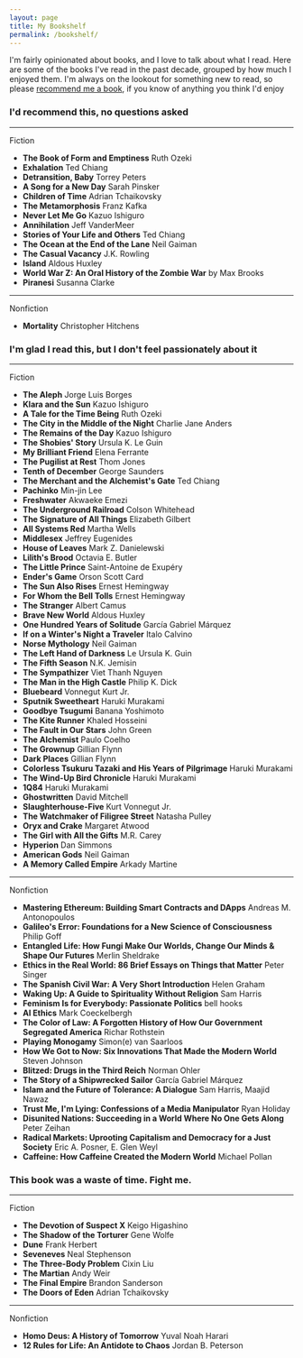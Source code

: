 ```yaml
---
layout: page
title: My Bookshelf
permalink: /bookshelf/
---
```


I'm fairly opinionated about books, and I love to talk about what I read. Here are some of the books I've read in the past decade, grouped by how much I enjoyed them. I'm always on the lookout for something new to read, so please [recommend me a book](recommend-me), if you know of anything you think I'd enjoy

### I'd recommend this, no questions asked

---
Fiction
- **The Book of Form and Emptiness** Ruth Ozeki
- **Exhalation** Ted Chiang
- **Detransition, Baby** Torrey Peters
- **A Song for a New Day** Sarah Pinsker
- **Children of Time** Adrian Tchaikovsky
- **The Metamorphosis** Franz Kafka
- **Never Let Me Go** Kazuo Ishiguro
- **Annihilation** Jeff VanderMeer
- **Stories of Your Life and Others** Ted Chiang
- **The Ocean at the End of the Lane** Neil Gaiman
- **The Casual Vacancy** J.K. Rowling
- **Island** Aldous Huxley
- **World War Z: An Oral History of the Zombie War** by Max Brooks
- **Piranesi** Susanna Clarke

---
Nonfiction
- **Mortality** Christopher Hitchens

### I'm glad I read this, but I don't feel passionately about it

---
Fiction
- **The Aleph** Jorge Luis Borges
- **Klara and the Sun** Kazuo Ishiguro
- **A Tale for the Time Being** Ruth Ozeki
- **The City in the Middle of the Night** Charlie Jane Anders
- **The Remains of the Day** Kazuo Ishiguro
- **The Shobies' Story** Ursula K. Le Guin
- **My Brilliant Friend** Elena Ferrante
- **The Pugilist at Rest** Thom Jones
- **Tenth of December** George Saunders
- **The Merchant and the Alchemist's Gate** Ted Chiang
- **Pachinko** Min-jin Lee
- **Freshwater** Akwaeke Emezi
- **The Underground Railroad** Colson Whitehead
- **The Signature of All Things** Elizabeth Gilbert
- **All Systems Red** Martha Wells
- **Middlesex** Jeffrey Eugenides
- **House of Leaves** Mark Z. Danielewski
- **Lilith's Brood** Octavia E. Butler
- **The Little Prince** Saint-Antoine de Exupéry
- **Ender's Game** Orson Scott Card
- **The Sun Also Rises** Ernest Hemingway
- **For Whom the Bell Tolls** Ernest Hemingway
- **The Stranger** Albert Camus
- **Brave New World** Aldous Huxley
- **One Hundred Years of Solitude** Garcí­a Gabriel Márquez
- **If on a Winter's Night a Traveler** Italo Calvino
- **Norse Mythology** Neil Gaiman
- **The Left Hand of Darkness** Le Ursula K. Guin
- **The Fifth Season** N.K. Jemisin
- **The Sympathizer** Viet Thanh Nguyen
- **The Man in the High Castle** Philip K. Dick
- **Bluebeard** Vonnegut Kurt Jr.
- **Sputnik Sweetheart** Haruki Murakami
- **Goodbye Tsugumi** Banana Yoshimoto
- **The Kite Runner** Khaled Hosseini
- **The Fault in Our Stars** John Green
- **The Alchemist** Paulo Coelho
- **The Grownup** Gillian Flynn
- **Dark Places** Gillian Flynn
- **Colorless Tsukuru Tazaki and His Years of Pilgrimage** Haruki
 Murakami
- **The Wind-Up Bird Chronicle** Haruki Murakami
- **1Q84** Haruki Murakami
- **Ghostwritten** David Mitchell
- **Slaughterhouse-Five** Kurt Vonnegut Jr.
- **The Watchmaker of Filigree Street** Natasha Pulley
- **Oryx and Crake** Margaret Atwood 
- **The Girl with All the Gifts** M.R. Carey
- **Hyperion** Dan Simmons
- **American Gods** Neil Gaiman
- **A Memory Called Empire** Arkady Martine

---
Nonfiction
- **Mastering Ethereum: Building Smart Contracts and DApps** Andreas M. Antonopoulos
- **Galileo's Error: Foundations for a New Science of Consciousness** Philip Goff
- **Entangled Life: How Fungi Make Our Worlds, Change Our Minds & Shape Our Futures** Merlin  Sheldrake
- **Ethics in the Real World: 86 Brief Essays on Things that Matter** Peter Singer
- **The Spanish Civil War: A Very Short Introduction** Helen Graham
- **Waking Up: A Guide to Spirituality Without Religion** Sam Harris
- **Feminism Is for Everybody: Passionate Politics** bell hooks
- **AI Ethics** Mark Coeckelbergh
- **The Color of Law: A Forgotten History of How Our Government Segregated America** Richar Rothstein
- **Playing Monogamy** Simon(e) van Saarloos
- **How We Got to Now: Six Innovations That Made the Modern World** Steven Johnson
- **Blitzed: Drugs in the Third Reich** Norman Ohler
- **The Story of a Shipwrecked Sailor** Garcí­a Gabriel Márquez
- **Islam and the Future of Tolerance: A Dialogue** Sam Harris, Maajid Nawaz
- **Trust Me, I'm Lying: Confessions of a Media Manipulator** Ryan Holiday
- **Disunited Nations: Succeeding in a World Where No One Gets Along** Peter Zeihan
- **Radical Markets: Uprooting Capitalism and Democracy for a Just Society** Eric A. Posner, E. Glen Weyl
- **Caffeine: How Caffeine Created the Modern World** Michael Pollan

### This book was a waste of time. Fight me.

---
Fiction
- **The Devotion of Suspect X** Keigo Higashino
- **The Shadow of the Torturer** Gene Wolfe
- **Dune** Frank Herbert
- **Seveneves** Neal Stephenson
- **The Three-Body Problem** Cixin Liu
- **The Martian** Andy Weir
- **The Final Empire** Brandon Sanderson
- **The Doors of Eden** Adrian Tchaikovsky

---
Nonfiction
- **Homo Deus: A History of Tomorrow** Yuval Noah Harari
- **12 Rules for Life: An Antidote to Chaos** Jordan B. Peterson
